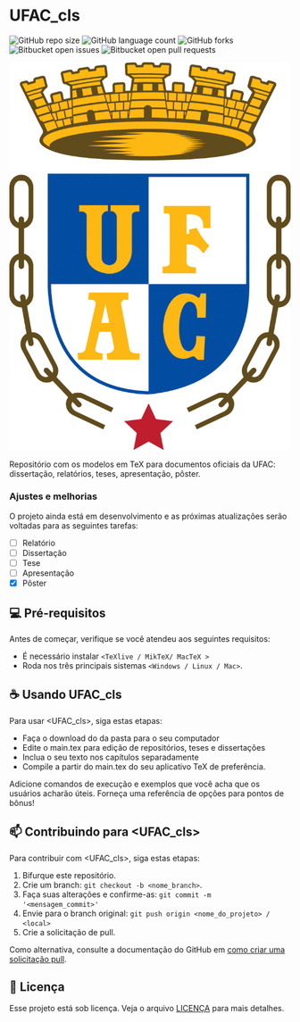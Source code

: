 # UFAC_cls

![GitHub repo size](https://img.shields.io/github/repo-size/iuricode/README-template?style=for-the-badge)
![GitHub language count](https://img.shields.io/github/languages/count/iuricode/README-template?style=for-the-badge)
![GitHub forks](https://img.shields.io/github/forks/iuricode/README-template?style=for-the-badge)
![Bitbucket open issues](https://img.shields.io/bitbucket/issues/iuricode/README-template?style=for-the-badge)
![Bitbucket open pull requests](https://img.shields.io/bitbucket/pr-raw/iuricode/README-template?style=for-the-badge)

<img src="logoUFAC.png" alt="Universidade Federal do Acre">

Repositório com os modelos em TeX para documentos oficiais da UFAC: dissertação, relatórios, teses, apresentação, pôster. 

### Ajustes e melhorias

O projeto ainda está em desenvolvimento e as próximas atualizações serão voltadas para as seguintes tarefas:

- [ ] Relatório
- [ ] Dissertação
- [ ] Tese
- [ ] Apresentação
- [x] Pôster

## 💻 Pré-requisitos

Antes de começar, verifique se você atendeu aos seguintes requisitos:

- É necessário instalar  `<TeXlive / MikTeX/ MacTeX >`
- Roda nos três principais sistemas `<Windows / Linux / Mac>`.



## ☕ Usando UFAC_cls

Para usar <UFAC_cls>, siga estas etapas:

 * Faça o download do da pasta para o seu computador
 * Edite o main.tex para edição de repositórios, teses e dissertações
 * Inclua o seu texto nos capítulos separadamente
 * Compile a partir do  main.tex do seu aplicativo TeX de preferência.

Adicione comandos de execução e exemplos que você acha que os usuários acharão úteis. Forneça uma referência de opções para pontos de bônus!

## 📫 Contribuindo para <UFAC_cls>

Para contribuir com <UFAC_cls>, siga estas etapas:

1. Bifurque este repositório.
2. Crie um branch: `git checkout -b <nome_branch>`.
3. Faça suas alterações e confirme-as: `git commit -m '<mensagem_commit>'`
4. Envie para o branch original: `git push origin <nome_do_projeto> / <local>`
5. Crie a solicitação de pull.

Como alternativa, consulte a documentação do GitHub em [como criar uma solicitação pull](https://help.github.com/en/github/collaborating-with-issues-and-pull-requests/creating-a-pull-request).

## 📝 Licença

Esse projeto está sob licença. Veja o arquivo [LICENÇA](LICENSE) para mais detalhes.
